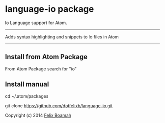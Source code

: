 # language-io package

Io Language support for Atom.

-----

Adds syntax highlighting and snippets to Io files in Atom

-----

## Install from Atom Package

From Atom Package search for "io"

## Install manual

cd ~/.atom/packages

git clone https://github.com/dotfelixb/language-io.git


Copyright (c) 2014 [Felix Boamah](mailto:dotfelixb@gmail.com "dotfelixb@gmail.com")
